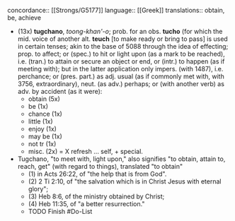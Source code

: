 concordance:: [[Strongs/G5177]] 
language:: [[Greek]] 
translations:: obtain, be, achieve

- (13x) **tugchano**, *toong-khan'-o*; prob. for an obs. **tucho** (for which the mid. voice of another alt. **teuch** [to make ready or bring to pass] is used in certain tenses; akin to the base of 5088 through the idea of effecting; prop. to affect; or (spec.) to hit or light upon (as a mark to be reached), i.e. (tran.) to attain or secure an object or end, or (intr.) to happen (as if meeting with); but in the latter application only impers. (with 1487), i.e. perchance; or (pres. part.) as adj. usual (as if commonly met with, with 3756, extraordinary), neut. (as adv.) perhaps; or (with another verb) as adv. by accident (as it were):
	- obtain (5x)
	- be (1x)
	- chance (1x)
	- little (1x)
	- enjoy (1x)
	- may be (1x)
	- not tr (1x)
	- misc. (2x) = X refresh ... self, + special.
- Tugchano, "to meet with, light upon," also signifies "to obtain, attain to, reach, get" (with regard to things), translated "to obtain"
	- (1) in Acts 26:22, of "the help that is from God".
	- (2) 2 Ti 2:10, of "the salvation which is in Christ Jesus with eternal glory";
	- (3) Heb 8:6, of the ministry obtained by Christ;
	- (4) Heb 11:35, of "a better resurrection."
	- TODO Finish #Do-List